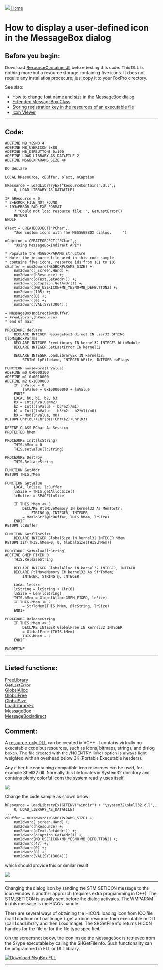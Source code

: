 [<img src="../images/home.png"> Home ](https://github.com/VFPX/Win32API)  

# How to display a user-defined icon in the MessageBox dialog

## Before you begin:
Download [ResourceContainer.dll](../downloads/ResourceContainer.dll) before testing this code. This DLL is nothing more but a resource storage containing five icons. It does not require any installation procedure; just copy it to your FoxPro directory.

<!-- Anatoliy <a href="http://www.news2news.com/vfp/?solution=3"><img src="../images/messageboxindirect.png" width=321 height=129 border=0 alt="Download MsgBox FLL"></a>  --> 
See also:

* [How to change font name and size in the MessageBox dialog](sample_434.md)  
* [Extended MessageBox Class](sample_418.md)  
* [Storing registration key in the resources of an executable file](sample_401.md)  
* [Icon Viewer](sample_019.md)  
  
***  


## Code:
```foxpro  
#DEFINE MB_YESNO 4
#DEFINE MB_USERICON 0x80
#DEFINE MB_DEFBUTTON2 0x100
#DEFINE LOAD_LIBRARY_AS_DATAFILE 2
#DEFINE MSGBOXPARAMS_SIZE 40

DO declare

LOCAL hResource, cBuffer, oText, oCaption

hResource = LoadLibraryEx("ResourceContainer.dll",;
	0, LOAD_LIBRARY_AS_DATAFILE)

IF hResource = 0
* 2=ERROR_FILE_NOT_FOUND
* 193=ERROR_BAD_EXE_FORMAT
	? "Could not load resource file: ", GetLastError()
	RETURN
ENDIF

oText = CREATEOBJECT("PChar",;
	"Use custom icons with the MESSAGEBOX dialog.     ")

oCaption = CREATEOBJECT("PChar",;
	"Using MessageBoxIndirect API")

* Populate the MSGBOXPARAMS structure
* Note: the resource file used in this code sample
* contains five icons, resource ids from 101 to 105
cBuffer = num2dword(MSGBOXPARAMS_SIZE) +;
	num2dword(_screen.HWnd) +;
	num2dword(hResource) +;
	num2dword(oText.GetAddr()) +;
	num2dword(oCaption.GetAddr()) +;
	num2dword(MB_USERICON+MB_YESNO+MB_DEFBUTTON2) +;
	num2dword(105) +;
	num2dword(0) +;
	num2dword(0) +;
	num2dword(VAL(SYS(3004)))

= MessageBoxIndirect(@cBuffer)
= FreeLibrary(hResource)
* end of main

PROCEDURE declare
	DECLARE INTEGER MessageBoxIndirect IN user32 STRING @lpMsgBoxParams
	DECLARE INTEGER FreeLibrary IN kernel32 INTEGER hLibModule
	DECLARE INTEGER GetLastError IN kernel32

	DECLARE INTEGER LoadLibraryEx IN kernel32;
		STRING lpFileName, INTEGER hFile, INTEGER dwFlags

FUNCTION num2dword(lnValue)
#DEFINE m0 0x0000100
#DEFINE m1 0x0010000
#DEFINE m2 0x1000000
	IF lnValue < 0
		lnValue = 0x100000000 + lnValue
	ENDIF
	LOCAL b0, b1, b2, b3
	b3 = Int(lnValue/m2)
	b2 = Int((lnValue - b3*m2)/m1)
	b1 = Int((lnValue - b3*m2 - b2*m1)/m0)
	b0 = Mod(lnValue, m0)
RETURN Chr(b0)+Chr(b1)+Chr(b2)+Chr(b3)

DEFINE CLASS PChar As Session
PROTECTED hMem

PROCEDURE Init(lcString)
	THIS.hMem = 0
	THIS.setValue(lcString)

PROCEDURE Destroy
	THIS.ReleaseString

FUNCTION GetAddr
RETURN THIS.hMem

FUNCTION GetValue
	LOCAL lnSize, lcBuffer
	lnSize = THIS.getAllocSize()
	lcBuffer = SPACE(lnSize)

	IF THIS.hMem <> 0
		DECLARE RtlMoveMemory IN kernel32 As MemToStr;
			STRING @, INTEGER, INTEGER
		= MemToStr(@lcBuffer, THIS.hMem, lnSize)
	ENDIF
RETURN lcBuffer

FUNCTION GetAllocSize
	DECLARE INTEGER GlobalSize IN kernel32 INTEGER hMem
RETURN Iif(THIS.hMem=0, 0, GlobalSize(THIS.hMem))

PROCEDURE SetValue(lcString)
#DEFINE GMEM_FIXED 0
	THIS.ReleaseString

	DECLARE INTEGER GlobalAlloc IN kernel32 INTEGER, INTEGER
	DECLARE RtlMoveMemory IN kernel32 As StrToMem;
		INTEGER, STRING @, INTEGER

	LOCAL lnSize
	lcString = lcString + Chr(0)
	lnSize = Len(lcString)
	THIS.hMem = GlobalAlloc(GMEM_FIXED, lnSize)
	IF THIS.hMem <> 0
		= StrToMem(THIS.hMem, @lcString, lnSize)
	ENDIF

PROCEDURE ReleaseString
	IF THIS.hMem <> 0
		DECLARE INTEGER GlobalFree IN kernel32 INTEGER
		= GlobalFree (THIS.hMem)
		THIS.hMem = 0
	ENDIF

ENDDEFINE  
```  
***  


## Listed functions:
[FreeLibrary](../libraries/kernel32/FreeLibrary.md)  
[GetLastError](../libraries/kernel32/GetLastError.md)  
[GlobalAlloc](../libraries/kernel32/GlobalAlloc.md)  
[GlobalFree](../libraries/kernel32/GlobalFree.md)  
[GlobalSize](../libraries/kernel32/GlobalSize.md)  
[LoadLibraryEx](../libraries/kernel32/LoadLibraryEx.md)  
[MessageBox](../libraries/user32/MessageBox.md)  
[MessageBoxIndirect](../libraries/user32/MessageBoxIndirect.md)  

## Comment:
A <a href="http://msdn.microsoft.com/library/default.asp?url=/library/en-us/vccore/html/_core_Create_a_Resource.2d.Only_DLL.asp">resource-only DLL</a> can be created in VC++. It contains virtually no executable code but resources, such as icons, bitmaps, strings, and dialog boxes. The file created with the /NOENTRY linker option is always light-weighted with an overhead below 3K (Portable Executable headers).  
  
Any other file containing compatible icon resources can be used, for example Shell32.dll. Normally this file locates in System32 directory and contains plenty colorful icons the system readily uses itself.  
  
[![](../images/iconview_list.png)](sample_019.md)

Change the code sample as shown below:  
  
```foxpro
hResource = LoadLibraryEx(GETENV("windir") + "\system32\shell32.dll",;  
	0, LOAD_LIBRARY_AS_DATAFILE)  
...  
cBuffer = num2dword(MSGBOXPARAMS_SIZE) +;  
	num2dword(_screen.HWnd) +;  
	num2dword(hResource) +;  
	num2dword(oText.GetAddr()) +;  
	num2dword(oCaption.GetAddr()) +;  
	num2dword(MB_USERICON+MB_YESNO+MB_DEFBUTTON2) +;  
	num2dword(47) +;  
	num2dword(0) +;  
	num2dword(0) +;  
	num2dword(VAL(SYS(3004)))
```
which should provide  this or similar result  
  
![](../images/messageboxindirect_shell32.png)
  
* * *  
Changing the dialog icon by sending the STM_SETICON message to the icon window is another approach (requires extra programming in C++). The STM_SETICON is usually sent before the dialog activates. The WMPARAM in this message is the HICON handle.   
  
There are several ways of obtaining the HICON: loading icon from ICO file (call LoadIcon or LoadImage ), get an icon resource from executable or DLL (call LoadLibrary and then LoadImage). The SHGetFileInfo returns HICON handles for the file or for the file type specified.   
  
On the screenshot below, the icon inside the MessageBox is retrieved from the Skype executable by calling the SHGetFileInfo. Such functionality can be programmed in FLL or DLL library.  
  
<a href="http://www.news2news.com/vfp/?solution=3"><img src="../images/udficon_skype.png" border=0 alt="Download MsgBox FLL"></a>  
  
***  


